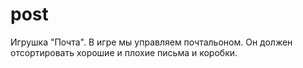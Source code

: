 # post
Игрушка "Почта". В игре мы управляем почтальоном. Он должен отсортировать хорошие и плохие письма и коробки.
